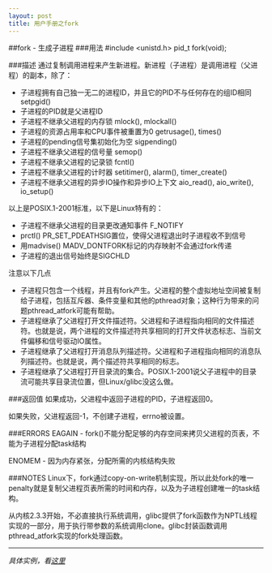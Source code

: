 ```yaml
---
layout: post
title: 用户手册之fork
---
```


##fork - 生成子进程
###用法
	#include <unistd.h>
	pid_t fork(void);

###描述
通过复制调用进程来产生新进程。新进程（子进程）是调用进程（父进程）的副本，除了：

 - 子进程拥有自己独一无二的进程ID，并且它的PID不与任何存在的组ID相同 setpgid()
 - 子进程的PID就是父进程ID 
 - 子进程不继承父进程的内存锁 mlock(), mlockall()
 - 子进程的资源占用率和CPU事件被重置为0 getrusage(), times()
 - 子进程的pending信号集初始化为空 sigpending()
 - 子进程不继承父进程的信号量 semop()
 - 子进程不继承父进程的记录锁 fcntl()
 - 子进程不继承父进程的计时器 setitimer(), alarm(), timer_create()
 - 子进程不继承父进程的异步IO操作和异步IO上下文 aio_read(), aio_write(), io_setup()
 
以上是POSIX.1-2001标准，以下是Linux特有的：
 
 
 - 子进程不继承父进程的目录更改通知事件 F_NOTIFY
 - prctl() PR_SET_PDEATHSIG置位，使得父进程退出时子进程收不到信号
 - 用madvise() MADV_DONTFORK标记的内存映射不会通过fork传递
 - 子进程的退出信号始终是SIGCHLD
 
注意以下几点
 - 子进程只包含一个线程，并且有fork产生。父进程的整个虚拟地址空间被复制给子进程，包括互斥器、条件变量和其他的pthread对象；这种行为带来的问题pthread_atfork可能有帮助。
 - 子进程继承了父进程打开文件描述符。父进程和子进程指向相同的文件描述符。也就是说，两个进程的文件描述符共享相同的打开文件状态标志、当前文件偏移和信号驱动IO属性。
 - 子进程继承了父进程打开消息队列描述符。父进程和子进程指向相同的消息队列描述符。也就是说，两个描述符共享相同的标志。
 - 子进程继承了父进程打开目录流的集合。POSIX.1-2001说父子进程中的目录流可能共享目录流位置，但Linux/glibc没这么做。

###返回值
如果成功，父进程中返回子进程的PID，子进程返回0。

如果失败，父进程返回-1，不创建子进程，errno被设置。

###ERRORS
EAGAIN - fork()不能分配足够的内存空间来拷贝父进程的页表，不能为子进程分配task结构

ENOMEM - 因为内存紧张，分配所需的内核结构失败

###NOTES
Linux下，fork通过copy-on-write机制实现，所以此处fork的唯一penalty就是复制父进程页表所需的时间和内存，以及为子进程创建唯一的task结构。

从内核2.3.3开始，不必直接执行系统调用，glibc提供了fork函数作为NPTL线程实现的一部分，用于执行带参数的系统调用clone。glibc封装函数调用pthread_atfork实现的fork处理函数。

---
*具体实例，看[这里](http://ssdr.github.io/2014/12/pipe-manual/)*